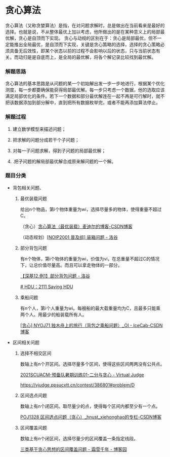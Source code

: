 # 贪心算法

贪心算法（又称贪婪算法）是指，在对问题求解时，总是做出在当前看来是最好的选择。也就是说，不从整体最优上加以考虑，他所做出的是在某种意义上的局部最优解，贪心是自顶而下实现。
贪心与动规的区别在于：贪心是局部最优，但不一定能推出全局最优，是自顶而下实现，关键是贪心策略的选择，选择的贪心策略必须具备无后效性，即某个状态以前的过程不会影响以后的状态，只与当前状态有关。而动归是是自底而上，是全局的最优解，将各个解记录比较找到最优解。

### 解题思路

贪心算法的基本思路是从问题的某一个初始解出发一步一步地进行，根据某个优化测度，每一步都要确保能获得局部最优解。每一步只考虑一个数据，他的选取应该满足局部优化的条件。若下一个数据和部分最优解连在一起不再是可行解时，就不把该数据添加到部分解中，直到把所有数据枚举完，或者不能再添加算法停止。

### 解题过程

1. 建立数学模型来描述问题；

2. 把求解的问题分成若干个子问题；

3. 对每一子问题求解，得到子问题的局部最优解；

4. .把子问题的解局部最优解合成原来解问题的一个解。  

### 题目分类

- 背包相关问题、
  
  1. 最优装载问题
     
     给出n个物品，第i个物体重量为wi，选择尽量多的物体，使得重量不超过C。
     
     （贪心）[贪心算法（最优装载）麦迪尔的博客-CSDN博客](https://blog.csdn.net/weixin_43675051/article/details/84819279)
     
     （动态规划）[[NOIP2001 普及组] 装箱问题 - 洛谷](https://www.luogu.com.cn/problem/P1049)
  
  2. 部分背包问题
     
     有n个物体，第i个物体的重量为wi，价值为vi，在总重量不超过C的情况下，让总价值尽量高。而且可以拿走物体的一部分。
     
     [【深基12.例1】部分背包问题 - 洛谷](https://www.luogu.com.cn/problem/P2240)
     
     [# HDU：2111 Saving HDU](https://vjudge.ppsucxtt.cn/contest/450579#problem/E)
  
  3. 乘船问题
     
     有n个人，第i个人重量为wi。每艘船的最大载重量均为C，且最多只能乘两个人。用最少的船装载所有人。
     
     [[贪心] NYOJ71 独木舟上的旅行（背包之乘船问题）_OI - IceCab-CSDN博客](https://blog.csdn.net/icecab/article/details/80331265)

- 区间相关问题
  
  1. 选择不相交区间
     
     数轴上有n个开区间。选择尽量多个区间，使得这些区间两两没有公共点。
     
     [2021SCUACM-预备队暑期训练01-二分与贪心 - Virtual Judge](https://vjudge.ppsucxtt.cn/contest/450579#problem/A)
     
     https://vjudge.ppsucxtt.cn/contest/386801#problem/D
  
  2. 区间选点问题
     
     数轴上有n个闭区间。取尽量少的点，使得每个区间内都至少有一个点。
     
      [POJ1328 区间选点问题（贪心）_hnust_xiehonghao的专栏-CSDN博客](https://blog.csdn.net/hnust_xiehonghao/article/details/8670793?utm_medium=distribute.pc_relevant.none-task-blog-2%7Edefault%7EBlogCommendFromMachineLearnPai2%7Edefault-1.control&depth_1-utm_source=distribute.pc_relevant.none-task-blog-2%7Edefault%7EBlogCommendFromMachineLearnPai2%7Edefault-1.control)
  
  3. 区间覆盖问题
     
     数轴上有n个闭区间，选择尽量少的区间覆盖一条指定线段。
     
     [三类基于贪心思想的区间覆盖问题 - 霜雪千年 - 博客园](https://www.cnblogs.com/acgoto/p/9824723.html)


